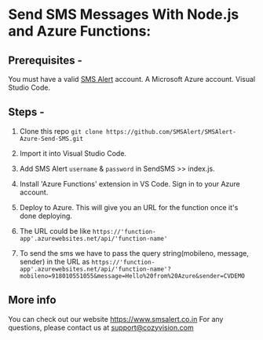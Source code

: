 # Send SMS Messages With Node.js and Azure Functions:

## Prerequisites -

You must have a valid [SMS Alert](https://www.smsalert.co.in) account.
A Microsoft Azure account.
Visual Studio Code.

## Steps -

1. Clone this repo
`git clone https://github.com/SMSAlert/SMSAlert-Azure-Send-SMS.git`

2. Import it into Visual Studio Code.

3. Add SMS Alert `username` & `password` in SendSMS >> index.js.

4. Install 'Azure Functions' extension in VS Code. Sign in to your Azure account.

5. Deploy to Azure. This will give you an URL for the function once it's done deploying.

6. The URL could be like `https://'function-app'.azurewebsites.net/api/'function-name'`

7. To send the sms we have to pass the query string(mobileno, message, sender) in the URL as `https://'function-app'.azurewebsites.net/api/'function-name'?mobileno=918010551055&message=Hello%20from%20Azure&sender=CVDEMO`

## More info

You can check out our website https://www.smsalert.co.in
For any questions, please contact us at support@cozyvision.com